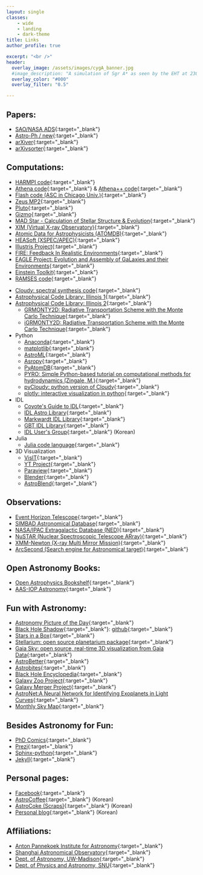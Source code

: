```yaml
---
layout: single
classes:
    - wide
    - landing
    - dark-theme
title: Links
author_profile: true

excerpt: "<br />"
header:
  overlay_image: /assets/images/cygA_banner.jpg
  #image_description: "A simulation of Sgr A* as seen by the EHT at 230 GHz" 
  overlay_color: "#000"
  overlay_filter: "0.5"

---
```


## Papers:
* [SAO/NASA ADS](https://ui.adsabs.harvard.edu/){:target="_blank"}
* [Astro-Ph / new](http://arxiv.org/list/astro-ph/new){:target="_blank"}
* [arXiver](http://arxiver.moonhats.com/){:target="_blank"}
* [arXivsorter](https://www.arxivsorter.org){:target="_blank"}


## Computations:
* [HARMPI code](https://github.com/atchekho/harmpi){:target="_blank"}
* [Athena code](https://princetonuniversity.github.io/Athena-Cversion/){:target="_blank"} & [Athena++ code](http://princetonuniversity.github.io/athena/){:target="_blank"}
* [Flash code (ASC in Chicago Univ.)](http://flash.uchicago.edu/website/home/){:target="_blank"}
* [Zeus MP2](http://solarmuri.ssl.berkeley.edu/~ledvina/public/code/){:target="_blank"}
* [Pluto](http://plutocode.ph.unito.it/){:target="_blank"}
* [Gizmo](http://www.tapir.caltech.edu/~phopkins/Site/GIZMO.html){:target="_blank"}
* [MAD Star - Calculation of Stellar Structure \& Evolution](http://www.astro.wisc.edu/~townsend/static.php?ref=tools){:target="_blank"}
* [XIM (Virtual X-ray Observatory)](http://www.astro.wisc.edu/our-science/research-areas/high-energy-astrophysics/compact-objects/xim-a-virtual-x-ray-observatory){:target="_blank"}
* [Atomic Data for Astrophysicists (ATOMDB)](http://www.atomdb.org/index.php){:target="_blank"}
* [HEASoft (XSPEC/APEC)](http://heasarc.gsfc.nasa.gov/docs/software.html){:target="_blank"}
* [Illustris Project](http://www.illustris-project.org){:target="_blank"}
* [FIRE: Feedback In Realistic Environments](http://fire.northwestern.edu/){:target="_blank"}
* [EAGLE Project: Evolution and Assembly of GaLaxies and their Environments](http://icc.dur.ac.uk/Eagle/){:target="_blank"}
* [Einstein Toolkit](http://einsteintoolkit.org/){:target="_blank"}
* [RAMSES code](http://www.ics.uzh.ch/~teyssier/ramses/RAMSES.html){:target="_blank"}
<!-- * Numerical Recipes in [Fortran77](http://homepage.univie.ac.at/mario.barbatti/papers/NRF/bookfpdf.html){:target="_blank"} / [Fortran90](http://homepage.univie.ac.at/mario.barbatti/papers/NRF/bookf90pdf.html){:target="_blank"} -->
* [Cloudy: spectral synthesis code](http://www.nublado.org/){:target="_blank"}
* [Astrophysical Code Library: Illinois 1](http://rainman.astro.illinois.edu/codelib/){:target="_blank"}
* [Astrophysical Code Library: Illinois 2](https://horizon.astro.illinois.edu/codes/){:target="_blank"}
   * [GRMONTY2D:  Radiative Transportation Scheme with the Monte Carlo Technique](https://github.com/pseudotensor/grmonty){:target="_blank"}
   * [iGRMONTY2D: Radiative Transportation Scheme with the Monte Carlo Technique](https://github.com/AFD-Illinois/igrmonty2d){:target="_blank"}
* Python
   * [Anaconda](https://www.continuum.io/){:target="_blank"}
   * [matplotlib](http://matplotlib.org){:target="_blank"}
   * [AstroML](http://www.astroml.org){:target="_blank"}
   * [Asropy](http://www.astropy.org){:target="_blank"}
   * [PyAtomDB](http://atomdb.readthedocs.io/en/stable/index.html){:target="_blank"}
   * [PYRO: Simple Python-based tutorial on computational methods for hydrodynamics (Zingale, M.)](https://github.com/zingale/pyro2){:target="_blank"}
   * [pyCloudy: python version of Cloudy](https://sites.google.com/site/pycloudy/){:target="_blank"}
   * [plotly: interactive visualization in python](https://plot.ly/){:target="_blank"}
* IDL
   * [Coyote's Guide to IDL](http://www.idlcoyote.com/){:target="_blank"}
   * [IDL Astro Library](http://idlastro.gsfc.nasa.gov/){:target="_blank"}
   * [Markwardt IDL Library](http://www.physics.wisc.edu/~craigm/idl/idl.html){:target="_blank"}
   * [GBT IDL Library](http://gbtidl.nrao.edu/){:target="_blank"}
   * [IDL User's Group](http://idl.selab.re.kr/){:target="_blank"} (Korean)
* Julia
   * [Julia code language](https://julialang.org/){:target="_blank"}
* 3D Visualization
   * [VisIT](https://wci.llnl.gov/simulation/computer-codes/visit/){:target="_blank"}
   * [YT Project](https://yt-project.org/){:target="_blank"}
   * [Paraview](https://www.paraview.org/){:target="_blank"}
   * [Blender](https://www.blender.org/){:target="_blank"}
   * [AstroBlend](http://www.astroblend.com/getstarted.html){:target="_blank"}

## Observations:
* [Event Horizon Telescope](https://eventhorizontelescope.org/){:target="_blank"}
* [SIMBAD Astronomical Database](http://simbad.u-strasbg.fr/simbad/){:target="_blank"}
* [NASA/IPAC Extragalactic Database (NED)](http://ned.ipac.caltech.edu/){:target="_blank"}
* [NuSTAR (Nuclear Spectroscopic Telescope ARray)](http://www.nustar.caltech.edu/){:target="_blank"}
* [XMM-Newton (X-ray Multi Mirror Mission)](http://xmm.esac.esa.int/){:target="_blank"}
* [ArcSecond (Search engine for Astronomical target)](https://www.arcsecond.io/){:target="_blank"}

## Open Astronomy Books:
* [Open Astrophysics Bookshelf](http://open-astrophysics-bookshelf.github.io/){:target="_blank"}
* [AAS-IOP Astronomy](https://iopscience.iop.org/bookList/10/1?orderBy=date&orderDir=descending&book-subject=&collection=AAS-IOP+Astronomy&year=&submit=Go){:target="_blank"}

## Fun with Astronomy:
* [Astronomy Picture of the Day](http://apod.nasa.gov/apod/){:target="_blank"}
* [Black Hole Shadow](http://rantonels.github.io/starless/){:target="_blank"}: [github](https://github.com/rantonels/starless){:target="_blank"}
* [Stars in a Box](https://starinabox.lco.global/){:target="_blank"}
* [Stellarium: open source planetarium package](http://stellarium.org/){:target="_blank"}
* [Gaia Sky: open source, real-time 3D visualization from Gaia Data](https://zah.uni-heidelberg.de/institutes/ari/gaia/outreach/gaiasky/){:target="_blank"}
* [AstroBetter](http://www.astrobetter.com/){:target="_blank"}
* [Astrobites](http://astrobites.org/){:target="_blank"}
* [Black Hole Encyclopedia](http://blackholes.stardate.org/){:target="_blank"}
* [Galaxy Zoo Project](http://www.galaxyzoo.org/){:target="_blank"}
* [Galaxy Merger Project](http://galmer.obspm.fr/){:target="_blank"}
* [AstroNet:A Neural Network for Identifying Exoplanets in Light Curves](https://github.com/google-research/exoplanet-ml){:target="_blank"}
* [Monthly Sky Map](http://www.skymaps.com/downloads.html){:target="_blank"}

## Besides Astronomy for Fun:
* [PhD Comics](http://www.phdcomics.com/comics.php){:target="_blank"}
* [Prezi](https://prezi.com/){:target="_blank"}
* [Sphinx-python](http://www.sphinx-doc.org/en/stable/){:target="_blank"}
* [Jekyll](https://jekyllrb.com/){:target="_blank"}

## Personal pages:
* [Facebook](http://www.facebook.com/doosoo){:target="_blank"}
* [AstroCoffee](http://astrocoffee.tistory.com/){:target="_blank"} (Korean)
* [AstroCoke (Scraps)](http://astrocoke.tistory.com/){:target="_blank"} (Korean)
* [Personal blog](http://centerofworld.tistory.com){:target="_blank"} (Korean)

## Affiliations:
* [Anton Pannekoek Institute for Astronomy](http://api.uva.nl/){:target="_blank"}
* [Shanghai Astronomical Observatory](http://english.shao.cas.cn/){:target="_blank"}
* [Dept. of Astronomy, UW-Madison](http://www.astro.wisc.edu/){:target="_blank"}
* [Dept. of Physics and Astronomy, SNU](http://astro1.snu.ac.kr/home/eng/Introduction/AboutUs.asp?globalmenu=1&localmenu=1){:target="_blank"}
